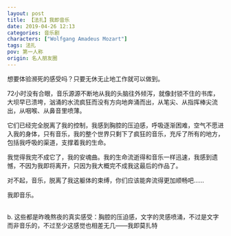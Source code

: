 ```yaml
---
layout: post
title: 【法扎】我即音乐
date: 2019-04-26 12:13
categories: 音乐剧
characters: ["Wolfgang Amadeus Mozart"]
tags: 法扎
pov: 第一人称
origin: 名人朋友圈
---
```


想要体验濒死的感受吗？只要无休无止地工作就可以做到。

72小时没有合眼，音乐源源不断地从我的头脑往外倾泻，就像封锁不住的书库，大坝早已溃垮，汹涌的水流疯狂而没有方向地奔涌而出，从笔尖、从指挥棒尖流出，从咽喉、从鼻音里喷薄。

它们已经完全脱离了我的控制，我感到胸腔的压迫感，呼吸逐渐困难，空气不愿进入我的身体，只有音乐，我的整个世界只剩下了疯狂的音乐，充斥了所有的地方，包括我呼吸的渠道，支撑着我的生命。

我觉得我完不成它了，我的安魂曲。我的生命流逝得和音乐一样迅速，我感到遗憾，不因为我即将离开，只因为我大概完不成我这最后的作品了。

对不起，音乐，脱离了我这躯体的束缚，你们应该能奔流得更加顺畅吧……

我即音乐。

<br>
b. 这些都是昨晚熬夜的真实感受：胸腔的压迫感，文字的灵感喷涌，不过是文字而非音乐的，不过至少这感觉也相差无几——我即莫扎特
